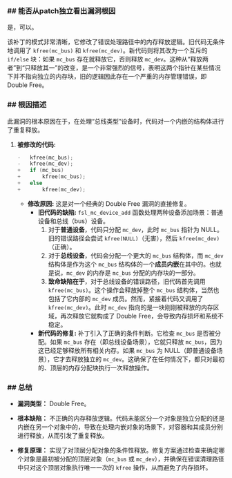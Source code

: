 ### **## 能否从patch独立看出漏洞根因**
是，可以。

该补丁的模式非常清晰，它修改了错误处理路径中的内存释放逻辑。旧代码无条件地调用了 `kfree(mc_bus)` 和 `kfree(mc_dev)`。新代码则将其改为一个互斥的 `if/else` 块：如果 `mc_bus` 存在就释放它，否则释放 `mc_dev`。这种从“释放两者”到“只释放其一”的改变，是一个非常强烈的信号，表明这两个指针在某些情况下并不指向独立的内存块，旧的逻辑因此存在一个严重的内存管理错误，即 Double Free。

### **## 根因描述**

此漏洞的根本原因在于，在处理“总线类型”设备时，代码对一个内嵌的结构体进行了重复释放。

1.  **被修改的代码:**
    ```c
    -	kfree(mc_bus);
    -	kfree(mc_dev);
    +	if (mc_bus)
    +		kfree(mc_bus);
    +	else
    +		kfree(mc_dev);
    ```
    *   **修改原因:** 这是对一个经典的 Double Free 漏洞的直接修复。
        *   **旧代码的缺陷:** `fsl_mc_device_add` 函数处理两种设备添加场景：普通设备和总线（bus）设备。
            1.  对于**普通设备**，代码只分配 `mc_dev`，此时 `mc_bus` 指针为 NULL。旧的错误路径会尝试 `kfree(NULL)`（无害），然后 `kfree(mc_dev)`（正确）。
            2.  对于**总线设备**，代码会分配一个更大的 `mc_bus` 结构体，而 `mc_dev` 结构体是作为这个 `mc_bus` 结构体的一个**成员内嵌**在其中的。也就是说，`mc_dev` 的内存是 `mc_bus` 分配的内存块的一部分。
            3.  **致命缺陷在于**，对于总线设备的错误路径，旧代码首先调用 `kfree(mc_bus)`。这个操作会释放掉整个 `mc_bus` 结构体，当然也包括了它内部的 `mc_dev` 成员。然而，紧接着代码又调用了 `kfree(mc_dev)`。此时 `mc_dev` 指向的是一块刚刚被释放的内存区域，再次释放它就构成了 Double Free，会导致内存损坏和系统不稳定。
        *   **新代码的修复:** 补丁引入了正确的条件判断。它检查 `mc_bus` 是否被分配。如果 `mc_bus` 存在（即总线设备场景），它就只释放 `mc_bus`，因为这已经足够释放所有相关内存。如果 `mc_bus` 为 NULL（即普通设备场景），它才去释放独立的 `mc_dev`。这确保了在任何情况下，都只对最初的、顶层的内存分配块执行一次释放操作。

### **## 总结**

*   **漏洞类型：**
    Double Free。

*   **根本缺陷：**
    不正确的内存释放逻辑。代码未能区分一个对象是独立分配的还是内嵌在另一个对象中的，导致在处理内嵌对象的场景下，对容器和其成员分别进行释放，从而引发了重复释放。

*   **修复原理：**
    实现了对顶层分配对象的条件性释放。修复方案通过检查来确定哪个对象是最初被分配的顶层对象（`mc_bus` 或 `mc_dev`），并确保在错误清理路径中只对这个顶层对象执行唯一一次的 `kfree` 操作，从而避免了内存损坏。